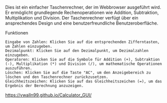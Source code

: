 Dies ist ein einfacher Taschenrechner, der im Webbrowser ausgeführt wird. 
Er ermöglicht grundlegende Rechenoperationen wie Addition, Subtraktion, Multiplikation und Division. 
Der Taschenrechner verfügt über ein ansprechendes Design und eine benutzerfreundliche Benutzeroberfläche.

Funktionen

    Eingabe von Zahlen: Klicken Sie auf die entsprechenden Zifferntasten, um Zahlen einzugeben.
    Dezimalpunkt: Klicken Sie auf den Dezimalpunkt, um Dezimalzahlen einzugeben.
    Operatoren: Klicken Sie auf die Symbole für Addition (+), Subtraktion (-), Multiplikation (*) und Division (/), um mathematische Operationen auszuführen.
    Löschen: Klicken Sie auf die Taste "AC", um den Anzeigebereich zu löschen und den Taschenrechner zurückzusetzen.
    Gleichheitszeichen: Klicken Sie auf das Gleichheitszeichen (=), um das Ergebnis der Berechnung anzuzeigen.

https://vwalln99.github.io/Calculator_GUI/

